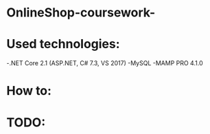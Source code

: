 # OnlineShop-coursework-

# Used technologies:
-.NET Core 2.1 (ASP.NET, C# 7.3, VS 2017)
-MySQL
-MAMP PRO 4.1.0

# How to:

# TODO:
